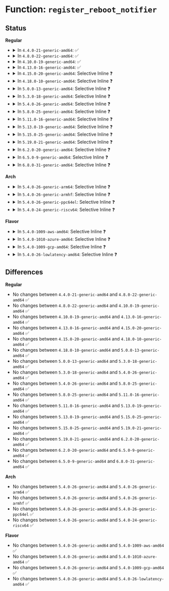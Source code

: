 # Function: <code>register_reboot_notifier</code>

## Status
<b>Regular</b>
<ul>
<li>
<details>
<summary>In <code>4.4.0-21-generic-amd64</code>: ✅</summary>

```c
int register_reboot_notifier(struct notifier_block * nb)
```

```json
{
  "name": "register_reboot_notifier",
  "collision_type": "Unique Global",
  "inline_type": "No",
  "funcs": [
    {
      "addr": 18446744071579510816,
      "name": "register_reboot_notifier",
      "external": true,
      "loc": "kernel/reboot.c:86",
      "file": "kernel/reboot.c",
      "inline": "seen, unknown",
      "caller_inline": [],
      "caller_func": [
        "arch/x86/kernel/kvm.c:kvm_guest_init",
        "kernel/debug/debug_core.c:kgdb_register_io_module",
        "kernel/events/core.c:perf_event_init",
        "drivers/acpi/sleep.c:acpi_sleep_init",
        "drivers/xen/manage.c:xen_setup_shutdown_event",
        "drivers/base/firmware_class.c:firmware_class_init",
        "drivers/md/md.c:md_init"
      ]
    }
  ],
  "symbols": [
    {
      "addr": 18446744071579510816,
      "name": "register_reboot_notifier",
      "section": ".text",
      "bind": "STB_GLOBAL",
      "size": 26
    }
  ]
}
```
</details>
</li>
<li>
<details>
<summary>In <code>4.8.0-22-generic-amd64</code>: ✅</summary>

```c
int register_reboot_notifier(struct notifier_block * nb)
```

```json
{
  "name": "register_reboot_notifier",
  "collision_type": "Unique Global",
  "inline_type": "No",
  "funcs": [
    {
      "addr": 18446744071579524912,
      "name": "register_reboot_notifier",
      "external": true,
      "loc": "kernel/reboot.c:86",
      "file": "kernel/reboot.c",
      "inline": "seen, unknown",
      "caller_inline": [],
      "caller_func": [
        "arch/x86/kernel/kvm.c:kvm_guest_init",
        "kernel/debug/debug_core.c:kgdb_register_io_module",
        "kernel/events/core.c:perf_event_init",
        "drivers/acpi/sleep.c:acpi_sleep_init",
        "drivers/xen/manage.c:xen_setup_shutdown_event",
        "drivers/base/firmware_class.c:firmware_class_init",
        "drivers/watchdog/watchdog_core.c:__watchdog_register_device",
        "drivers/md/md.c:md_init",
        "drivers/firmware/efi/capsule.c:capsule_reboot_register"
      ]
    }
  ],
  "symbols": [
    {
      "addr": 18446744071579524912,
      "name": "register_reboot_notifier",
      "section": ".text",
      "bind": "STB_GLOBAL",
      "size": 26
    }
  ]
}
```
</details>
</li>
<li>
<details>
<summary>In <code>4.10.0-19-generic-amd64</code>: ✅</summary>

```c
int register_reboot_notifier(struct notifier_block * nb)
```

```json
{
  "name": "register_reboot_notifier",
  "collision_type": "Unique Global",
  "inline_type": "No",
  "funcs": [
    {
      "addr": 18446744071579548560,
      "name": "register_reboot_notifier",
      "external": true,
      "loc": "kernel/reboot.c:86",
      "file": "kernel/reboot.c",
      "inline": "seen, unknown",
      "caller_inline": [],
      "caller_func": [
        "arch/x86/kernel/kvm.c:kvm_guest_init",
        "kernel/debug/debug_core.c:kgdb_register_io_module",
        "kernel/events/core.c:perf_event_init",
        "drivers/acpi/sleep.c:acpi_sleep_init",
        "drivers/xen/manage.c:xen_setup_shutdown_event",
        "drivers/base/firmware_class.c:firmware_class_init",
        "drivers/watchdog/watchdog_core.c:__watchdog_register_device",
        "drivers/md/md.c:md_init",
        "drivers/firmware/efi/capsule.c:capsule_reboot_register"
      ]
    }
  ],
  "symbols": [
    {
      "addr": 18446744071579548560,
      "name": "register_reboot_notifier",
      "section": ".text",
      "bind": "STB_GLOBAL",
      "size": 26
    }
  ]
}
```
</details>
</li>
<li>
<details>
<summary>In <code>4.13.0-16-generic-amd64</code>: ✅</summary>

```c
int register_reboot_notifier(struct notifier_block * nb)
```

```json
{
  "name": "register_reboot_notifier",
  "collision_type": "Unique Global",
  "inline_type": "No",
  "funcs": [
    {
      "addr": 18446744071579535200,
      "name": "register_reboot_notifier",
      "external": true,
      "loc": "kernel/reboot.c:86",
      "file": "kernel/reboot.c",
      "inline": "seen, unknown",
      "caller_inline": [],
      "caller_func": [
        "arch/x86/kernel/kvm.c:kvm_guest_init",
        "kernel/debug/debug_core.c:kgdb_register_io_module",
        "kernel/events/core.c:perf_event_init",
        "drivers/acpi/sleep.c:acpi_sleep_init",
        "drivers/xen/manage.c:xen_setup_shutdown_event",
        "drivers/xen/xenbus/xenbus_xs.c:xs_init",
        "drivers/base/firmware_class.c:firmware_class_init",
        "drivers/watchdog/watchdog_core.c:__watchdog_register_device",
        "drivers/md/md.c:md_init",
        "drivers/firmware/efi/capsule.c:capsule_reboot_register"
      ]
    }
  ],
  "symbols": [
    {
      "addr": 18446744071579535200,
      "name": "register_reboot_notifier",
      "section": ".text",
      "bind": "STB_GLOBAL",
      "size": 26
    }
  ]
}
```
</details>
</li>
<li>
<details>
<summary>In <code>4.15.0-20-generic-amd64</code>: Selective Inline ❓</summary>

```c
int register_reboot_notifier(struct notifier_block * nb)
```

```json
{
  "name": "register_reboot_notifier",
  "collision_type": "Unique Global",
  "inline_type": "Selective",
  "funcs": [
    {
      "addr": 18446744071579561862,
      "name": "register_reboot_notifier",
      "external": true,
      "loc": "kernel/reboot.c:86",
      "file": "kernel/reboot.c",
      "inline": "not declared, inlined",
      "caller_inline": [
        "kernel/reboot.c:devm_register_reboot_notifier"
      ],
      "caller_func": [
        "kernel/debug/debug_core.c:kgdb_register_io_module",
        "kernel/events/core.c:perf_event_init",
        "drivers/acpi/sleep.c:acpi_sleep_init",
        "drivers/xen/manage.c:xen_setup_shutdown_event",
        "drivers/xen/xenbus/xenbus_xs.c:xs_init",
        "drivers/base/firmware_class.c:firmware_class_init",
        "drivers/md/md.c:md_init",
        "drivers/firmware/efi/capsule.c:capsule_reboot_register"
      ]
    }
  ],
  "symbols": [
    {
      "addr": 18446744071579561744,
      "name": "register_reboot_notifier",
      "section": ".text",
      "bind": "STB_GLOBAL",
      "size": 26
    }
  ]
}
```
</details>
</li>
<li>
<details>
<summary>In <code>4.18.0-10-generic-amd64</code>: Selective Inline ❓</summary>

```c
int register_reboot_notifier(struct notifier_block * nb)
```

```json
{
  "name": "register_reboot_notifier",
  "collision_type": "Unique Global",
  "inline_type": "Selective",
  "funcs": [
    {
      "addr": 18446744071579590099,
      "name": "register_reboot_notifier",
      "external": true,
      "loc": "kernel/reboot.c:86",
      "file": "kernel/reboot.c",
      "inline": "not declared, inlined",
      "caller_inline": [
        "kernel/reboot.c:devm_register_reboot_notifier"
      ],
      "caller_func": [
        "arch/x86/kernel/kvm.c:kvm_guest_init",
        "kernel/events/core.c:perf_event_init",
        "drivers/acpi/sleep.c:acpi_sleep_init",
        "drivers/xen/manage.c:xen_setup_shutdown_event",
        "drivers/xen/xenbus/xenbus_xs.c:xs_init",
        "drivers/base/firmware_loader/main.c:firmware_class_init",
        "drivers/md/md.c:md_init",
        "drivers/firmware/efi/capsule.c:capsule_reboot_register"
      ]
    }
  ],
  "symbols": [
    {
      "addr": 18446744071579589968,
      "name": "register_reboot_notifier",
      "section": ".text",
      "bind": "STB_GLOBAL",
      "size": 26
    }
  ]
}
```
</details>
</li>
<li>
<details>
<summary>In <code>5.0.0-13-generic-amd64</code>: Selective Inline ❓</summary>

```c
int register_reboot_notifier(struct notifier_block * nb)
```

```json
{
  "name": "register_reboot_notifier",
  "collision_type": "Unique Global",
  "inline_type": "Selective",
  "funcs": [
    {
      "addr": 18446744071579627619,
      "name": "register_reboot_notifier",
      "external": true,
      "loc": "kernel/reboot.c:87",
      "file": "kernel/reboot.c",
      "inline": "not declared, inlined",
      "caller_inline": [
        "kernel/reboot.c:devm_register_reboot_notifier"
      ],
      "caller_func": [
        "arch/x86/kernel/kvm.c:kvm_guest_init",
        "kernel/events/core.c:perf_event_init",
        "drivers/acpi/sleep.c:acpi_sleep_init",
        "drivers/xen/manage.c:xen_setup_shutdown_event",
        "drivers/xen/xenbus/xenbus_xs.c:xs_init",
        "drivers/base/firmware_loader/main.c:firmware_class_init",
        "drivers/md/md.c:md_init",
        "drivers/firmware/efi/capsule.c:capsule_reboot_register"
      ]
    }
  ],
  "symbols": [
    {
      "addr": 18446744071579627488,
      "name": "register_reboot_notifier",
      "section": ".text",
      "bind": "STB_GLOBAL",
      "size": 26
    }
  ]
}
```
</details>
</li>
<li>
<details>
<summary>In <code>5.3.0-18-generic-amd64</code>: Selective Inline ❓</summary>

```c
int register_reboot_notifier(struct notifier_block * nb)
```

```json
{
  "name": "register_reboot_notifier",
  "collision_type": "Unique Global",
  "inline_type": "Selective",
  "funcs": [
    {
      "addr": 18446744071579652467,
      "name": "register_reboot_notifier",
      "external": true,
      "loc": "kernel/reboot.c:89",
      "file": "kernel/reboot.c",
      "inline": "not declared, inlined",
      "caller_inline": [
        "kernel/reboot.c:devm_register_reboot_notifier"
      ],
      "caller_func": [
        "arch/x86/kernel/kvm.c:kvm_guest_init",
        "kernel/events/core.c:perf_event_init",
        "drivers/acpi/sleep.c:acpi_sleep_init",
        "drivers/xen/manage.c:xen_setup_shutdown_event",
        "drivers/xen/xenbus/xenbus_xs.c:xs_init",
        "drivers/base/firmware_loader/main.c:firmware_class_init",
        "drivers/md/md.c:md_init",
        "drivers/firmware/efi/capsule.c:capsule_reboot_register"
      ]
    }
  ],
  "symbols": [
    {
      "addr": 18446744071579652336,
      "name": "register_reboot_notifier",
      "section": ".text",
      "bind": "STB_GLOBAL",
      "size": 26
    }
  ]
}
```
</details>
</li>
<li>
<details>
<summary>In <code>5.4.0-26-generic-amd64</code>: Selective Inline ❓</summary>

```c
int register_reboot_notifier(struct notifier_block * nb)
```

```json
{
  "name": "register_reboot_notifier",
  "collision_type": "Unique Global",
  "inline_type": "Selective",
  "funcs": [
    {
      "addr": 18446744071579689587,
      "name": "register_reboot_notifier",
      "external": true,
      "loc": "kernel/reboot.c:89",
      "file": "kernel/reboot.c",
      "inline": "not declared, inlined",
      "caller_inline": [
        "kernel/reboot.c:devm_register_reboot_notifier"
      ],
      "caller_func": [
        "arch/x86/kernel/kvm.c:kvm_guest_init",
        "kernel/events/core.c:perf_event_init",
        "drivers/acpi/sleep.c:acpi_sleep_init",
        "drivers/xen/manage.c:xen_setup_shutdown_event",
        "drivers/xen/xenbus/xenbus_xs.c:xs_init",
        "drivers/base/firmware_loader/main.c:firmware_class_init",
        "drivers/watchdog/watchdog_core.c:__watchdog_register_device",
        "drivers/md/md.c:md_init",
        "drivers/firmware/efi/capsule.c:capsule_reboot_register"
      ]
    }
  ],
  "symbols": [
    {
      "addr": 18446744071579689456,
      "name": "register_reboot_notifier",
      "section": ".text",
      "bind": "STB_GLOBAL",
      "size": 26
    }
  ]
}
```
</details>
</li>
<li>
<details>
<summary>In <code>5.8.0-25-generic-amd64</code>: Selective Inline ❓</summary>

```c
int register_reboot_notifier(struct notifier_block * nb)
```

```json
{
  "name": "register_reboot_notifier",
  "collision_type": "Unique Global",
  "inline_type": "Selective",
  "funcs": [
    {
      "addr": 18446744071579729987,
      "name": "register_reboot_notifier",
      "external": true,
      "loc": "kernel/reboot.c:89",
      "file": "kernel/reboot.c",
      "inline": "not declared, inlined",
      "caller_inline": [
        "kernel/reboot.c:devm_register_reboot_notifier"
      ],
      "caller_func": [
        "arch/x86/kernel/cpu/vmware.c:vmware_paravirt_ops_setup",
        "arch/x86/kernel/kvm.c:kvm_guest_init",
        "kernel/debug/debug_core.c:kgdb_register_io_module",
        "kernel/events/core.c:perf_event_init",
        "drivers/acpi/sleep.c:acpi_sleep_init",
        "drivers/xen/manage.c:xen_setup_shutdown_event",
        "drivers/xen/xenbus/xenbus_xs.c:xs_init",
        "drivers/base/firmware_loader/main.c:firmware_class_init",
        "drivers/watchdog/watchdog_core.c:__watchdog_register_device",
        "drivers/md/md.c:md_init",
        "drivers/firmware/efi/efi.c:register_update_efi_random_seed",
        "drivers/firmware/efi/capsule.c:capsule_reboot_register"
      ]
    }
  ],
  "symbols": [
    {
      "addr": 18446744071579729856,
      "name": "register_reboot_notifier",
      "section": ".text",
      "bind": "STB_GLOBAL",
      "size": 26
    }
  ]
}
```
</details>
</li>
<li>
<details>
<summary>In <code>5.11.0-16-generic-amd64</code>: Selective Inline ❓</summary>

```c
int register_reboot_notifier(struct notifier_block * nb)
```

```json
{
  "name": "register_reboot_notifier",
  "collision_type": "Unique Global",
  "inline_type": "Selective",
  "funcs": [
    {
      "addr": 18446744071579709091,
      "name": "register_reboot_notifier",
      "external": true,
      "loc": "kernel/reboot.c:89",
      "file": "kernel/reboot.c",
      "inline": "not declared, inlined",
      "caller_inline": [
        "kernel/reboot.c:devm_register_reboot_notifier"
      ],
      "caller_func": [
        "arch/x86/kernel/cpu/vmware.c:vmware_paravirt_ops_setup",
        "arch/x86/kernel/kvm.c:kvm_guest_init",
        "kernel/debug/debug_core.c:kgdb_register_io_module",
        "kernel/events/core.c:perf_event_init",
        "drivers/acpi/sleep.c:acpi_sleep_init",
        "drivers/xen/manage.c:xen_setup_shutdown_event",
        "drivers/xen/xenbus/xenbus_xs.c:xs_init",
        "drivers/base/firmware_loader/main.c:firmware_class_init",
        "drivers/watchdog/watchdog_core.c:__watchdog_register_device",
        "drivers/md/md.c:md_init",
        "drivers/firmware/efi/efi.c:register_update_efi_random_seed",
        "drivers/firmware/efi/capsule.c:capsule_reboot_register"
      ]
    }
  ],
  "symbols": [
    {
      "addr": 18446744071579708960,
      "name": "register_reboot_notifier",
      "section": ".text",
      "bind": "STB_GLOBAL",
      "size": 26
    }
  ]
}
```
</details>
</li>
<li>
<details>
<summary>In <code>5.13.0-19-generic-amd64</code>: Selective Inline ❓</summary>

```c
int register_reboot_notifier(struct notifier_block * nb)
```

```json
{
  "name": "register_reboot_notifier",
  "collision_type": "Unique Global",
  "inline_type": "Selective",
  "funcs": [
    {
      "addr": 18446744071579716515,
      "name": "register_reboot_notifier",
      "external": true,
      "loc": "kernel/reboot.c:89",
      "file": "kernel/reboot.c",
      "inline": "not declared, inlined",
      "caller_inline": [
        "kernel/reboot.c:devm_register_reboot_notifier"
      ],
      "caller_func": [
        "arch/x86/kernel/cpu/vmware.c:vmware_platform_setup",
        "arch/x86/kernel/kvm.c:kvm_guest_init",
        "kernel/debug/debug_core.c:kgdb_register_io_module",
        "kernel/events/core.c:perf_event_init",
        "drivers/acpi/sleep.c:acpi_sleep_init",
        "drivers/xen/manage.c:xen_setup_shutdown_event",
        "drivers/xen/xenbus/xenbus_xs.c:xs_init",
        "drivers/base/firmware_loader/main.c:firmware_class_init",
        "drivers/watchdog/watchdog_core.c:__watchdog_register_device",
        "drivers/md/md.c:md_init",
        "drivers/firmware/efi/efi.c:register_update_efi_random_seed",
        "drivers/firmware/efi/capsule.c:capsule_reboot_register"
      ]
    }
  ],
  "symbols": [
    {
      "addr": 18446744071579716384,
      "name": "register_reboot_notifier",
      "section": ".text",
      "bind": "STB_GLOBAL",
      "size": 26
    }
  ]
}
```
</details>
</li>
<li>
<details>
<summary>In <code>5.15.0-25-generic-amd64</code>: Selective Inline ❓</summary>

```c
int register_reboot_notifier(struct notifier_block * nb)
```

```json
{
  "name": "register_reboot_notifier",
  "collision_type": "Unique Global",
  "inline_type": "Selective",
  "funcs": [
    {
      "addr": 18446744071579794794,
      "name": "register_reboot_notifier",
      "external": true,
      "loc": "kernel/reboot.c:90",
      "file": "kernel/reboot.c",
      "inline": "not declared, inlined",
      "caller_inline": [
        "kernel/reboot.c:devm_register_reboot_notifier"
      ],
      "caller_func": [
        "arch/x86/kernel/cpu/vmware.c:vmware_platform_setup",
        "arch/x86/kernel/kvm.c:kvm_guest_init",
        "kernel/debug/debug_core.c:kgdb_register_io_module",
        "kernel/events/core.c:perf_event_init",
        "drivers/acpi/sleep.c:acpi_sleep_init",
        "drivers/xen/manage.c:xen_setup_shutdown_event",
        "drivers/xen/xenbus/xenbus_xs.c:xs_init",
        "drivers/base/firmware_loader/main.c:firmware_class_init",
        "drivers/watchdog/watchdog_core.c:__watchdog_register_device",
        "drivers/md/md.c:md_init",
        "drivers/firmware/efi/efi.c:register_update_efi_random_seed",
        "drivers/firmware/efi/capsule.c:capsule_reboot_register"
      ]
    }
  ],
  "symbols": [
    {
      "addr": 18446744071579794656,
      "name": "register_reboot_notifier",
      "section": ".text",
      "bind": "STB_GLOBAL",
      "size": 26
    }
  ]
}
```
</details>
</li>
<li>
<details>
<summary>In <code>5.19.0-21-generic-amd64</code>: Selective Inline ❓</summary>

```c
int register_reboot_notifier(struct notifier_block * nb)
```

```json
{
  "name": "register_reboot_notifier",
  "collision_type": "Unique Global",
  "inline_type": "Selective",
  "funcs": [
    {
      "addr": 18446744071579902186,
      "name": "register_reboot_notifier",
      "external": true,
      "loc": "kernel/reboot.c:99",
      "file": "kernel/reboot.c",
      "inline": "not declared, inlined",
      "caller_inline": [
        "kernel/reboot.c:devm_register_reboot_notifier"
      ],
      "caller_func": [
        "arch/x86/kernel/cpu/vmware.c:vmware_platform_setup",
        "arch/x86/kernel/kvm.c:kvm_guest_init",
        "kernel/debug/debug_core.c:kgdb_register_io_module",
        "kernel/events/core.c:perf_event_init",
        "drivers/acpi/sleep.c:acpi_sleep_init",
        "drivers/xen/manage.c:xen_setup_shutdown_event",
        "drivers/xen/xenbus/xenbus_xs.c:xs_init",
        "drivers/base/firmware_loader/main.c:firmware_class_init",
        "drivers/watchdog/watchdog_core.c:__watchdog_register_device",
        "drivers/md/md.c:md_init",
        "drivers/firmware/efi/efi.c:register_update_efi_random_seed",
        "drivers/firmware/efi/capsule.c:capsule_reboot_register"
      ]
    }
  ],
  "symbols": [
    {
      "addr": 18446744071579902016,
      "name": "register_reboot_notifier",
      "section": ".text",
      "bind": "STB_GLOBAL",
      "size": 34
    }
  ]
}
```
</details>
</li>
<li>
<details>
<summary>In <code>6.2.0-20-generic-amd64</code>: Selective Inline ❓</summary>

```c
int register_reboot_notifier(struct notifier_block * nb)
```

```json
{
  "name": "register_reboot_notifier",
  "collision_type": "Unique Global",
  "inline_type": "Selective",
  "funcs": [
    {
      "addr": 18446744071580054394,
      "name": "register_reboot_notifier",
      "external": true,
      "loc": "kernel/reboot.c:99",
      "file": "kernel/reboot.c",
      "inline": "not declared, inlined",
      "caller_inline": [
        "kernel/reboot.c:devm_register_reboot_notifier"
      ],
      "caller_func": [
        "arch/x86/kernel/cpu/vmware.c:vmware_platform_setup",
        "arch/x86/kernel/kvm.c:kvm_guest_init",
        "kernel/debug/debug_core.c:kgdb_register_io_module",
        "kernel/events/core.c:perf_event_init",
        "drivers/acpi/sleep.c:acpi_sleep_init",
        "drivers/xen/manage.c:xen_setup_shutdown_event",
        "drivers/xen/xenbus/xenbus_xs.c:xs_init",
        "drivers/base/firmware_loader/main.c:firmware_class_init",
        "drivers/watchdog/watchdog_core.c:__watchdog_register_device",
        "drivers/md/md.c:md_init",
        "drivers/firmware/efi/efi.c:register_update_efi_random_seed",
        "drivers/firmware/efi/capsule.c:capsule_reboot_register"
      ]
    }
  ],
  "symbols": [
    {
      "addr": 18446744071580054192,
      "name": "register_reboot_notifier",
      "section": ".text",
      "bind": "STB_GLOBAL",
      "size": 34
    }
  ]
}
```
</details>
</li>
<li>
<details>
<summary>In <code>6.5.0-9-generic-amd64</code>: Selective Inline ❓</summary>

```c
int register_reboot_notifier(struct notifier_block * nb)
```

```json
{
  "name": "register_reboot_notifier",
  "collision_type": "Unique Global",
  "inline_type": "Selective",
  "funcs": [
    {
      "addr": 18446744071580108826,
      "name": "register_reboot_notifier",
      "external": true,
      "loc": "kernel/reboot.c:99",
      "file": "kernel/reboot.c",
      "inline": "not declared, inlined",
      "caller_inline": [
        "kernel/reboot.c:devm_register_reboot_notifier"
      ],
      "caller_func": [
        "arch/x86/kernel/cpu/vmware.c:vmware_platform_setup",
        "arch/x86/kernel/kvm.c:kvm_guest_init",
        "kernel/debug/debug_core.c:kgdb_register_io_module",
        "kernel/events/core.c:perf_event_init",
        "drivers/acpi/sleep.c:acpi_sleep_init",
        "drivers/xen/manage.c:xen_setup_shutdown_event",
        "drivers/xen/xenbus/xenbus_xs.c:xs_init",
        "drivers/base/firmware_loader/main.c:firmware_class_init",
        "drivers/watchdog/watchdog_core.c:__watchdog_register_device",
        "drivers/md/md.c:md_init",
        "drivers/firmware/efi/efi.c:register_update_efi_random_seed",
        "drivers/firmware/efi/capsule.c:capsule_reboot_register"
      ]
    }
  ],
  "symbols": [
    {
      "addr": 18446744071580108624,
      "name": "register_reboot_notifier",
      "section": ".text",
      "bind": "STB_GLOBAL",
      "size": 34
    }
  ]
}
```
</details>
</li>
<li>
<details>
<summary>In <code>6.8.0-31-generic-amd64</code>: Selective Inline ❓</summary>

```c
int register_reboot_notifier(struct notifier_block * nb)
```

```json
{
  "name": "register_reboot_notifier",
  "collision_type": "Unique Global",
  "inline_type": "Selective",
  "funcs": [
    {
      "addr": 18446744071580153866,
      "name": "register_reboot_notifier",
      "external": true,
      "loc": "kernel/reboot.c:109",
      "file": "kernel/reboot.c",
      "inline": "not declared, inlined",
      "caller_inline": [
        "kernel/reboot.c:devm_register_reboot_notifier"
      ],
      "caller_func": [
        "arch/x86/kernel/cpu/vmware.c:vmware_platform_setup",
        "arch/x86/kernel/kvm.c:kvm_guest_init",
        "kernel/debug/debug_core.c:kgdb_register_io_module",
        "kernel/events/core.c:perf_event_init",
        "drivers/acpi/sleep.c:acpi_sleep_init",
        "drivers/xen/manage.c:xen_setup_shutdown_event",
        "drivers/xen/xenbus/xenbus_xs.c:xs_init",
        "drivers/base/firmware_loader/main.c:firmware_class_init",
        "drivers/watchdog/watchdog_core.c:__watchdog_register_device",
        "drivers/md/md.c:md_init",
        "drivers/firmware/efi/efi.c:register_update_efi_random_seed",
        "drivers/firmware/efi/capsule.c:capsule_reboot_register"
      ]
    }
  ],
  "symbols": [
    {
      "addr": 18446744071580153664,
      "name": "register_reboot_notifier",
      "section": ".text",
      "bind": "STB_GLOBAL",
      "size": 34
    }
  ]
}
```
</details>
</li>
</ul>
<b>Arch</b>
<ul>
<li>
<details>
<summary>In <code>5.4.0-26-generic-arm64</code>: Selective Inline ❓</summary>

```c
int register_reboot_notifier(struct notifier_block * nb)
```

```json
{
  "name": "register_reboot_notifier",
  "collision_type": "Unique Global",
  "inline_type": "Selective",
  "funcs": [
    {
      "addr": 18446603336490867744,
      "name": "register_reboot_notifier",
      "external": true,
      "loc": "kernel/reboot.c:89",
      "file": "kernel/reboot.c",
      "inline": "not declared, inlined",
      "caller_inline": [
        "kernel/reboot.c:devm_register_reboot_notifier"
      ],
      "caller_func": [
        "virt/kvm/kvm_main.c:kvm_init",
        "kernel/events/core.c:perf_event_init",
        "drivers/xen/manage.c:xen_setup_shutdown_event",
        "drivers/xen/xenbus/xenbus_xs.c:xs_init",
        "drivers/base/firmware_loader/main.c:firmware_class_init",
        "drivers/watchdog/watchdog_core.c:__watchdog_register_device",
        "drivers/md/md.c:md_init",
        "drivers/firmware/arm_sdei.c:sdei_probe",
        "drivers/firmware/efi/capsule.c:capsule_reboot_register"
      ]
    }
  ],
  "symbols": [
    {
      "addr": 18446603336490867568,
      "name": "register_reboot_notifier",
      "section": ".text",
      "bind": "STB_GLOBAL",
      "size": 52
    }
  ]
}
```
</details>
</li>
<li>
<details>
<summary>In <code>5.4.0-26-generic-armhf</code>: Selective Inline ❓</summary>

```c
int register_reboot_notifier(struct notifier_block * nb)
```

```json
{
  "name": "register_reboot_notifier",
  "collision_type": "Unique Global",
  "inline_type": "Selective",
  "funcs": [
    {
      "addr": 3224885936,
      "name": "register_reboot_notifier",
      "external": true,
      "loc": "kernel/reboot.c:89",
      "file": "kernel/reboot.c",
      "inline": "not declared, inlined",
      "caller_inline": [
        "kernel/reboot.c:devm_register_reboot_notifier"
      ],
      "caller_func": [
        "kernel/debug/debug_core.c:kgdb_register_io_module",
        "kernel/events/core.c:perf_event_init",
        "drivers/base/firmware_loader/main.c:firmware_class_init",
        "drivers/mtd/mtdcore.c:mtd_device_parse_register",
        "drivers/watchdog/watchdog_core.c:__watchdog_register_device",
        "drivers/md/md.c:md_init",
        "drivers/firmware/efi/capsule.c:capsule_reboot_register"
      ]
    }
  ],
  "symbols": [
    {
      "addr": 3224885796,
      "name": "register_reboot_notifier",
      "section": ".text",
      "bind": "STB_GLOBAL",
      "size": 40
    }
  ]
}
```
</details>
</li>
<li>
<details>
<summary>In <code>5.4.0-26-generic-ppc64el</code>: Selective Inline ❓</summary>

```c
int register_reboot_notifier(struct notifier_block * nb)
```

```json
{
  "name": "register_reboot_notifier",
  "collision_type": "Unique Global",
  "inline_type": "Selective",
  "funcs": [
    {
      "addr": 13835058055283698344,
      "name": "register_reboot_notifier",
      "external": true,
      "loc": "kernel/reboot.c:89",
      "file": "kernel/reboot.c",
      "inline": "not declared, inlined",
      "caller_inline": [
        "kernel/reboot.c:devm_register_reboot_notifier"
      ],
      "caller_func": [
        "kernel/debug/debug_core.c:kgdb_register_io_module",
        "kernel/events/core.c:perf_event_init",
        "drivers/base/firmware_loader/main.c:firmware_class_init",
        "drivers/watchdog/watchdog_core.c:__watchdog_register_device",
        "drivers/md/md.c:md_init",
        "drivers/cpufreq/powernv-cpufreq.c:powernv_cpufreq_init"
      ]
    }
  ],
  "symbols": [
    {
      "addr": 13835058055283698048,
      "name": "register_reboot_notifier",
      "section": ".text",
      "bind": "STB_GLOBAL",
      "size": 64
    }
  ]
}
```
</details>
</li>
<li>
<details>
<summary>In <code>5.4.0-24-generic-riscv64</code>: Selective Inline ❓</summary>

```c
int register_reboot_notifier(struct notifier_block * nb)
```

```json
{
  "name": "register_reboot_notifier",
  "collision_type": "Unique Global",
  "inline_type": "Selective",
  "funcs": [
    {
      "addr": 18446743936271523044,
      "name": "register_reboot_notifier",
      "external": true,
      "loc": "kernel/reboot.c:89",
      "file": "kernel/reboot.c",
      "inline": "not declared, inlined",
      "caller_inline": [
        "kernel/reboot.c:devm_register_reboot_notifier"
      ],
      "caller_func": [
        "kernel/events/core.c:perf_event_init",
        "drivers/base/firmware_loader/main.c:firmware_class_init",
        "drivers/watchdog/watchdog_core.c:__watchdog_register_device",
        "drivers/md/md.c:md_init"
      ]
    }
  ],
  "symbols": [
    {
      "addr": 18446743936271522884,
      "name": "register_reboot_notifier",
      "section": ".text",
      "bind": "STB_GLOBAL",
      "size": 50
    }
  ]
}
```
</details>
</li>
</ul>
<b>Flavor</b>
<ul>
<li>
<details>
<summary>In <code>5.4.0-1009-aws-amd64</code>: Selective Inline ❓</summary>

```c
int register_reboot_notifier(struct notifier_block * nb)
```

```json
{
  "name": "register_reboot_notifier",
  "collision_type": "Unique Global",
  "inline_type": "Selective",
  "funcs": [
    {
      "addr": 18446744071579665907,
      "name": "register_reboot_notifier",
      "external": true,
      "loc": "kernel/reboot.c:89",
      "file": "kernel/reboot.c",
      "inline": "not declared, inlined",
      "caller_inline": [
        "kernel/reboot.c:devm_register_reboot_notifier"
      ],
      "caller_func": [
        "arch/x86/kernel/kvm.c:kvm_guest_init",
        "kernel/events/core.c:perf_event_init",
        "drivers/acpi/sleep.c:acpi_sleep_init",
        "drivers/xen/manage.c:xen_setup_shutdown_event",
        "drivers/xen/xenbus/xenbus_xs.c:xs_init",
        "drivers/base/firmware_loader/main.c:firmware_class_init",
        "drivers/watchdog/watchdog_core.c:__watchdog_register_device",
        "drivers/md/md.c:md_init",
        "drivers/firmware/efi/capsule.c:capsule_reboot_register"
      ]
    }
  ],
  "symbols": [
    {
      "addr": 18446744071579665776,
      "name": "register_reboot_notifier",
      "section": ".text",
      "bind": "STB_GLOBAL",
      "size": 26
    }
  ]
}
```
</details>
</li>
<li>
<details>
<summary>In <code>5.4.0-1010-azure-amd64</code>: Selective Inline ❓</summary>

```c
int register_reboot_notifier(struct notifier_block * nb)
```

```json
{
  "name": "register_reboot_notifier",
  "collision_type": "Unique Global",
  "inline_type": "Selective",
  "funcs": [
    {
      "addr": 18446744071579594259,
      "name": "register_reboot_notifier",
      "external": true,
      "loc": "kernel/reboot.c:89",
      "file": "kernel/reboot.c",
      "inline": "not declared, inlined",
      "caller_inline": [
        "kernel/reboot.c:devm_register_reboot_notifier"
      ],
      "caller_func": [
        "arch/x86/kernel/kvm.c:kvm_guest_init",
        "kernel/events/core.c:perf_event_init",
        "drivers/acpi/sleep.c:acpi_sleep_init",
        "drivers/base/firmware_loader/main.c:firmware_class_init",
        "drivers/watchdog/watchdog_core.c:__watchdog_register_device",
        "drivers/md/md.c:md_init",
        "drivers/firmware/efi/capsule.c:capsule_reboot_register"
      ]
    }
  ],
  "symbols": [
    {
      "addr": 18446744071579594128,
      "name": "register_reboot_notifier",
      "section": ".text",
      "bind": "STB_GLOBAL",
      "size": 26
    }
  ]
}
```
</details>
</li>
<li>
<details>
<summary>In <code>5.4.0-1009-gcp-amd64</code>: Selective Inline ❓</summary>

```c
int register_reboot_notifier(struct notifier_block * nb)
```

```json
{
  "name": "register_reboot_notifier",
  "collision_type": "Unique Global",
  "inline_type": "Selective",
  "funcs": [
    {
      "addr": 18446744071579663139,
      "name": "register_reboot_notifier",
      "external": true,
      "loc": "kernel/reboot.c:89",
      "file": "kernel/reboot.c",
      "inline": "not declared, inlined",
      "caller_inline": [
        "kernel/reboot.c:devm_register_reboot_notifier"
      ],
      "caller_func": [
        "arch/x86/kernel/kvm.c:kvm_guest_init",
        "kernel/events/core.c:perf_event_init",
        "drivers/acpi/sleep.c:acpi_sleep_init",
        "drivers/xen/manage.c:xen_setup_shutdown_event",
        "drivers/xen/xenbus/xenbus_xs.c:xs_init",
        "drivers/base/firmware_loader/main.c:firmware_class_init",
        "drivers/watchdog/watchdog_core.c:__watchdog_register_device",
        "drivers/md/md.c:md_init",
        "drivers/firmware/efi/capsule.c:capsule_reboot_register"
      ]
    }
  ],
  "symbols": [
    {
      "addr": 18446744071579663008,
      "name": "register_reboot_notifier",
      "section": ".text",
      "bind": "STB_GLOBAL",
      "size": 26
    }
  ]
}
```
</details>
</li>
<li>
<details>
<summary>In <code>5.4.0-26-lowlatency-amd64</code>: Selective Inline ❓</summary>

```c
int register_reboot_notifier(struct notifier_block * nb)
```

```json
{
  "name": "register_reboot_notifier",
  "collision_type": "Unique Global",
  "inline_type": "Selective",
  "funcs": [
    {
      "addr": 18446744071579697171,
      "name": "register_reboot_notifier",
      "external": true,
      "loc": "kernel/reboot.c:89",
      "file": "kernel/reboot.c",
      "inline": "not declared, inlined",
      "caller_inline": [
        "kernel/reboot.c:devm_register_reboot_notifier"
      ],
      "caller_func": [
        "arch/x86/kernel/kvm.c:kvm_guest_init",
        "kernel/events/core.c:perf_event_init",
        "drivers/acpi/sleep.c:acpi_sleep_init",
        "drivers/xen/manage.c:xen_setup_shutdown_event",
        "drivers/xen/xenbus/xenbus_xs.c:xs_init",
        "drivers/base/firmware_loader/main.c:firmware_class_init",
        "drivers/watchdog/watchdog_core.c:__watchdog_register_device",
        "drivers/md/md.c:md_init",
        "drivers/firmware/efi/capsule.c:capsule_reboot_register"
      ]
    }
  ],
  "symbols": [
    {
      "addr": 18446744071579697040,
      "name": "register_reboot_notifier",
      "section": ".text",
      "bind": "STB_GLOBAL",
      "size": 26
    }
  ]
}
```
</details>
</li>
</ul>

## Differences
<b>Regular</b>
<ul>
<li>
No changes between <code>4.4.0-21-generic-amd64</code> and <code>4.8.0-22-generic-amd64</code> ✅
</li>
<li>
No changes between <code>4.8.0-22-generic-amd64</code> and <code>4.10.0-19-generic-amd64</code> ✅
</li>
<li>
No changes between <code>4.10.0-19-generic-amd64</code> and <code>4.13.0-16-generic-amd64</code> ✅
</li>
<li>
No changes between <code>4.13.0-16-generic-amd64</code> and <code>4.15.0-20-generic-amd64</code> ✅
</li>
<li>
No changes between <code>4.15.0-20-generic-amd64</code> and <code>4.18.0-10-generic-amd64</code> ✅
</li>
<li>
No changes between <code>4.18.0-10-generic-amd64</code> and <code>5.0.0-13-generic-amd64</code> ✅
</li>
<li>
No changes between <code>5.0.0-13-generic-amd64</code> and <code>5.3.0-18-generic-amd64</code> ✅
</li>
<li>
No changes between <code>5.3.0-18-generic-amd64</code> and <code>5.4.0-26-generic-amd64</code> ✅
</li>
<li>
No changes between <code>5.4.0-26-generic-amd64</code> and <code>5.8.0-25-generic-amd64</code> ✅
</li>
<li>
No changes between <code>5.8.0-25-generic-amd64</code> and <code>5.11.0-16-generic-amd64</code> ✅
</li>
<li>
No changes between <code>5.11.0-16-generic-amd64</code> and <code>5.13.0-19-generic-amd64</code> ✅
</li>
<li>
No changes between <code>5.13.0-19-generic-amd64</code> and <code>5.15.0-25-generic-amd64</code> ✅
</li>
<li>
No changes between <code>5.15.0-25-generic-amd64</code> and <code>5.19.0-21-generic-amd64</code> ✅
</li>
<li>
No changes between <code>5.19.0-21-generic-amd64</code> and <code>6.2.0-20-generic-amd64</code> ✅
</li>
<li>
No changes between <code>6.2.0-20-generic-amd64</code> and <code>6.5.0-9-generic-amd64</code> ✅
</li>
<li>
No changes between <code>6.5.0-9-generic-amd64</code> and <code>6.8.0-31-generic-amd64</code> ✅
</li>
</ul>
<b>Arch</b>
<ul>
<li>
No changes between <code>5.4.0-26-generic-amd64</code> and <code>5.4.0-26-generic-arm64</code> ✅
</li>
<li>
No changes between <code>5.4.0-26-generic-amd64</code> and <code>5.4.0-26-generic-armhf</code> ✅
</li>
<li>
No changes between <code>5.4.0-26-generic-amd64</code> and <code>5.4.0-26-generic-ppc64el</code> ✅
</li>
<li>
No changes between <code>5.4.0-26-generic-amd64</code> and <code>5.4.0-24-generic-riscv64</code> ✅
</li>
</ul>
<b>Flavor</b>
<ul>
<li>
No changes between <code>5.4.0-26-generic-amd64</code> and <code>5.4.0-1009-aws-amd64</code> ✅
</li>
<li>
No changes between <code>5.4.0-26-generic-amd64</code> and <code>5.4.0-1010-azure-amd64</code> ✅
</li>
<li>
No changes between <code>5.4.0-26-generic-amd64</code> and <code>5.4.0-1009-gcp-amd64</code> ✅
</li>
<li>
No changes between <code>5.4.0-26-generic-amd64</code> and <code>5.4.0-26-lowlatency-amd64</code> ✅
</li>
</ul>
